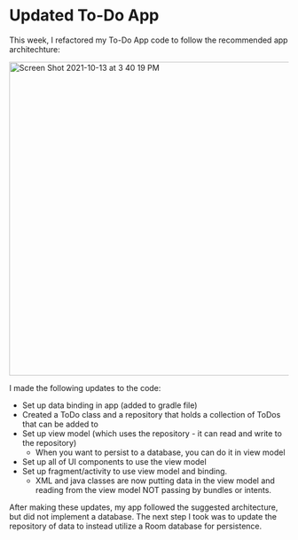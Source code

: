 # Updated To-Do App

This week, I refactored my To-Do App code to follow the recommended app architechture:

<img width="566" alt="Screen Shot 2021-10-13 at 3 40 19 PM" src="https://user-images.githubusercontent.com/33691856/137222324-005b894e-7c45-49f8-a734-eb66507c55ae.png">

I made the following updates to the code:

- Set up data binding in app (added to gradle file)
- Created a ToDo class and a repository that holds a collection of ToDos that can be added to
- Set up view model (which uses the repository - it can read and write to the repository)
    - When you want to persist to a database, you can do it in view model
- Set up all of UI components to use the view model
- Set up fragment/activity to use view model and binding.
    - XML and java classes are now putting data in the view model and reading from the view model NOT passing by bundles or intents. 

After making these updates, my app followed the suggested architecture, but did not implement a database. The next step I took was to update the repository
of data to instead utilize a Room database for persistence. 
